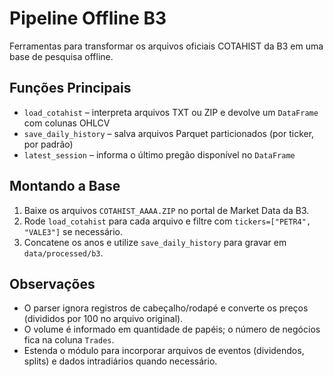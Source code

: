 # Pipeline Offline B3

Ferramentas para transformar os arquivos oficiais COTAHIST da B3 em uma base de pesquisa offline.

## Funções Principais

- `load_cotahist` – interpreta arquivos TXT ou ZIP e devolve um `DataFrame` com colunas OHLCV
- `save_daily_history` – salva arquivos Parquet particionados (por ticker, por padrão)
- `latest_session` – informa o último pregão disponível no `DataFrame`

## Montando a Base

1. Baixe os arquivos `COTAHIST_AAAA.ZIP` no portal de Market Data da B3.
2. Rode `load_cotahist` para cada arquivo e filtre com `tickers=["PETR4", "VALE3"]` se necessário.
3. Concatene os anos e utilize `save_daily_history` para gravar em `data/processed/b3`.

## Observações

- O parser ignora registros de cabeçalho/rodapé e converte os preços (divididos por 100 no arquivo original).
- O volume é informado em quantidade de papéis; o número de negócios fica na coluna `Trades`.
- Estenda o módulo para incorporar arquivos de eventos (dividendos, splits) e dados intradiários quando necessário.
